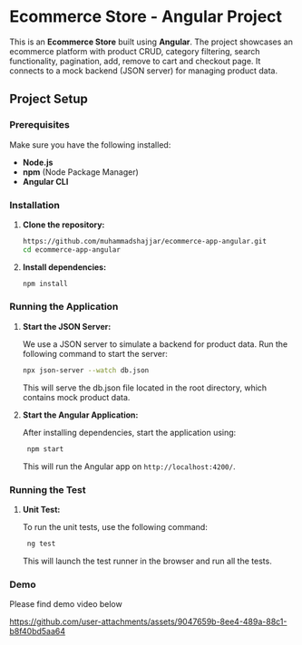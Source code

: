 # Ecommerce Store - Angular Project

This is an **Ecommerce Store** built using **Angular**. The project showcases an ecommerce platform with product CRUD, category filtering, search functionality, pagination, add, remove to cart and checkout page. It connects to a mock backend (JSON server) for managing product data.



## Project Setup

### Prerequisites
Make sure you have the following installed:
- **Node.js** 
- **npm** (Node Package Manager)
- **Angular CLI** 

### Installation

1. **Clone the repository:**
   
   ```bash
   https://github.com/muhammadshajjar/ecommerce-app-angular.git
   cd ecommerce-app-angular
   ```

3. **Install dependencies:**
   
   ```bash
   npm install
    ```
### Running the Application

1. **Start the JSON Server:**
   
    We use a JSON server to simulate a backend for product data. Run the following command to start the server:
   
   ```bash
   npx json-server --watch db.json
    ```
   This will serve the db.json file located in the root directory, which contains mock product data.


2. **Start the Angular Application:**

   After installing dependencies, start the application using:
   
   ```bash
    npm start
    ```
    This will run the Angular app on `http://localhost:4200/`.
   
### Running the Test

1. **Unit Test:**
   
   To run the unit tests, use the following command:
   
   ```bash
    ng test
    ```
   This will launch the test runner in the browser and run all the tests.

### Demo

  Please find demo video below

https://github.com/user-attachments/assets/9047659b-8ee4-489a-88c1-b8f40bd5aa64

